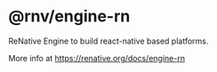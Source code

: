 # @rnv/engine-rn

ReNative Engine to build react-native based platforms.

More info at https://renative.org/docs/engine-rn
